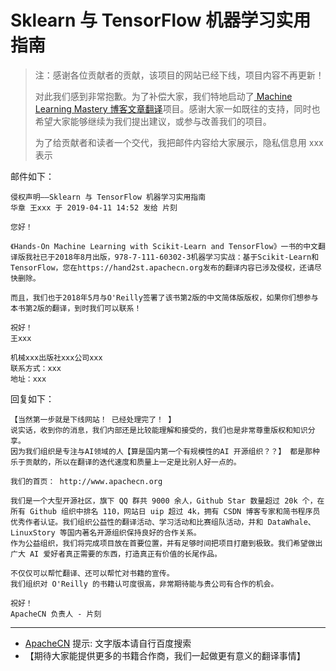 # Sklearn 与 TensorFlow 机器学习实用指南

> 注：感谢各位贡献者的贡献，该项目的网站已经下线，项目内容不再更新！
> 
> 对此我们感到非常抱歉。为了补偿大家，我们特地启动了[ Machine Learning Mastery 博客文章翻译](https://github.com/apachecn/ml-mastery-zh)项目。感谢大家一如既往的支持，同时也希望大家能够继续为我们提出建议，或参与改善我们的项目。
> 
> 为了给贡献者和读者一个交代，我把邮件内容给大家展示，隐私信息用 xxx 表示

邮件如下：

```
侵权声明——Sklearn 与 TensorFlow 机器学习实用指南
华章 王xxx 于 2019-04-11 14:52 发给 片刻

您好！
 
《Hands-On Machine Learning with Scikit-Learn and TensorFlow》一书的中文翻译版我社已于2018年8月出版，978-7-111-60302-3机器学习实战：基于Scikit-Learn和TensorFlow，您在https://hand2st.apachecn.org发布的翻译内容已涉及侵权，还请尽快删除。
 
而且，我们也于2018年5月与O'Reilly签署了该书第2版的中文简体版版权，如果你们想参与本书第2版的翻译，到时我们可以联系！

祝好！
王xxx

机械xxx出版社xxx公司xxx
联系方式：xxx
地址：xxx
```

回复如下：

```
【当然第一步就是下线网站！ 已经处理完了！ 】
说实话，收到你的消息，我们内部还是比较能理解和接受的，我们也是非常尊重版权和知识分享。
因为我们组织是专注与AI领域的人【算是国内第一个有规模性的AI 开源组织？？】 都是那种乐于贡献的，所以在翻译的迭代速度和质量上一定是比别人好一点的。

我们的首页： http://www.apachecn.org 

我们是一个大型开源社区，旗下 QQ 群共 9000 余人，Github Star 数量超过 20k 个，在所有 Github 组织中排名 110，网站日 uip 超过 4k，拥有 CSDN 博客专家和简书程序员优秀作者认证。我们组织公益性的翻译活动、学习活动和比赛组队活动，并和 DataWhale、LinuxStory 等国内著名开源组织保持良好的合作关系。
作为公益组织，我们将完成项目放在首要位置，并有足够时间把项目打磨到极致。我们希望做出广大 AI 爱好者真正需要的东西，打造真正有价值的长尾作品。

不仅仅可以帮忙翻译、还可以帮忙对书籍的宣传。
我们组织对 O'Reilly 的书籍认可度很高，非常期待能与贵公司有合作的机会。

祝好！
ApacheCN 负责人 - 片刻
```

--- 

* [ApacheCN](http://www.apachecn.org) 提示: 文字版本请自行百度搜索
* 【期待大家能提供更多的书籍合作商，我们一起做更有意义的翻译事情】
